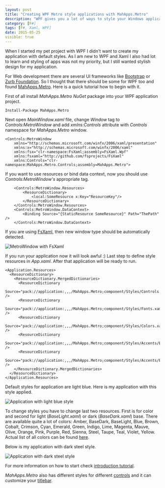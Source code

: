 ```yaml
---
layout: post
title: "Creating WPF Metro style applications with MahApps.Metro"
description: "WPF gives you a lot of ways to style your Windows applications, but it might be hard to create beautiful application. I found open source project - MahApps.Metro which helps creating stylish WPF applications easily."
category: [F#]
tags: [F#, Xaml, WPF]
date: 2015-05-25
visible: true
---
```


When I started my pet project with WPF I didn't want to create my application with default styles. As I am new to WPF and Xaml I also had lot to learn and styling of apps was not my priority, but I still wanted stylish design for my application. 

For Web development there are several UI frameworks like [Bootstrap](http://getbootstrap.com/) or [Zurb Foundation](http://foundation.zurb.com/). So I thought that there should be some for WPF too and found [MahApps.Metro](http://mahapps.com/). Here is a quick tutorial how to begin with it.

First of all install _MahApps.Metro_ _NuGet_ package into your WPF application project.

    Install-Package MahApps.Metro

Next open _MainWindow.xaml_ file, change _Window_ tag to _Controls:MetroWindow_ and add _xmlns:Controls_ attribute with _Controls_ namespace for _MahApps.Metro_ window.

    <Controls:MetroWindow
        xmlns="http://schemas.microsoft.com/winfx/2006/xaml/presentation"
        xmlns:x="http://schemas.microsoft.com/winfx/2006/xaml"
        xmlns:fsx="clr-namespace:FsXaml;assembly=FsXaml.Wpf"
        xmlns:fsxaml="http://github.com/fsprojects/FsXaml"
        xmlns:Controls="clr-namespace:MahApps.Metro.Controls;assembly=MahApps.Metro">

If you want to use resources or bind data context, now you should use _Controls:MetroWindow's_ appropriate tag.

        <Controls:MetroWindow.Resources>
            <ResourceDictionary>
                <local:SomeResource x:Key="ResourceKey"/>
            </ResourceDictionary>
        </Controls:MetroWindow.Resources>
        <Controls:MetroWindow.DataContext>
            <Binding Source="{StaticResource SomeResource}" Path="ThePath" />
        </Controls:MetroWindow.DataContext>

If you are using [FsXaml](https://github.com/fsprojects/FsXaml), then new window type should be automatically detected.

<img src="/img/2015-05/metro-window-fsxaml.png" alt="MetroWindow with FsXaml" class="img-responsive">

If you run your application now it will look awful :) Last step to define style resources in _App.xaml_. After that application will be ready to run.

    <Application.Resources>
      <ResourceDictionary>
        <ResourceDictionary.MergedDictionaries>
          <ResourceDictionary
            Source="pack://application:,,,/MahApps.Metro;component/Styles/Controls.xaml" />
          <ResourceDictionary
            Source="pack://application:,,,/MahApps.Metro;component/Styles/Fonts.xaml" />
          <ResourceDictionary
            Source="pack://application:,,,/MahApps.Metro;component/Styles/Colors.xaml" />
          <ResourceDictionary
            Source="pack://application:,,,/MahApps.Metro;component/Styles/Accents/Blue.xaml" />
          <ResourceDictionary
            Source="pack://application:,,,/MahApps.Metro;component/Styles/Accents/BaseLight.xaml" />
        </ResourceDictionary.MergedDictionaries>
      </ResourceDictionary>
    </Application.Resources>

Default styles for application are light blue. Here is my application with this style applied.

<img src="/img/2015-05/gasby-light-blue.png" alt="Application with light blue style" class="img-responsive">

To change styles you have to change last two resources. First is for color and second for light (_BaseLight.xaml_) or dark (_BaseDark.xaml_) base. There are available quite a lot of colors: Amber, BaseDark, BaseLight, Blue, Brown, Cobalt, Crimson, Cyan, Emerald, Green, Indigo, Lime, Magenta, Mauve, Olive, Orange, Pink, Purple, Red, Sienna, Steel, Taupe, Teal, Violet, Yellow. Actual list of all colors can be found [here](https://github.com/MahApps/MahApps.Metro/tree/master/MahApps.Metro/Styles/Accents).

Below is my application with dark steel style.

<img src="/img/2015-05/gasby-dark-steel.png" alt="Application with dark steel style" class="img-responsive">

For more information on how to start check [introduction tutorial](http://mahapps.com/guides/quick-start.html).

_MahApps.Metro_ also has different styles for different [controls](http://mahapps.com/controls/) and it can customize your [titlebar](http://mahapps.com/guides/quick-start.html#customization).
